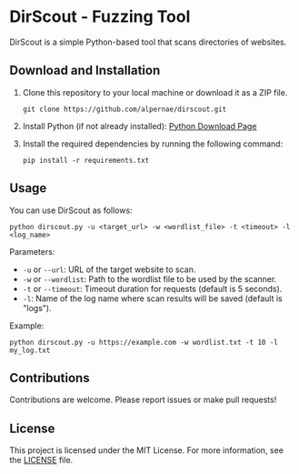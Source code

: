 # DirScout - Fuzzing Tool

DirScout is a simple Python-based tool that scans directories of websites.

## Download and Installation

1. Clone this repository to your local machine or download it as a ZIP file.

    ```
    git clone https://github.com/alpernae/dirscout.git
    ```

2. Install Python (if not already installed): [Python Download Page](https://www.python.org/downloads/)

3. Install the required dependencies by running the following command:

    ```
    pip install -r requirements.txt
    ```

## Usage

You can use DirScout as follows:

```
python dirscout.py -u <target_url> -w <wordlist_file> -t <timeout> -l <log_name>
```

Parameters:

- `-u` or `--url`: URL of the target website to scan.
- `-w` or `--wordlist`: Path to the wordlist file to be used by the scanner.
- `-t` or `--timeout`: Timeout duration for requests (default is 5 seconds).
- `-l`: Name of the log name where scan results will be saved (default is "logs").

Example:

```
python dirscout.py -u https://example.com -w wordlist.txt -t 10 -l my_log.txt
```

## Contributions

Contributions are welcome. Please report issues or make pull requests!

## License

This project is licensed under the MIT License. For more information, see the [LICENSE](LICENSE) file.
